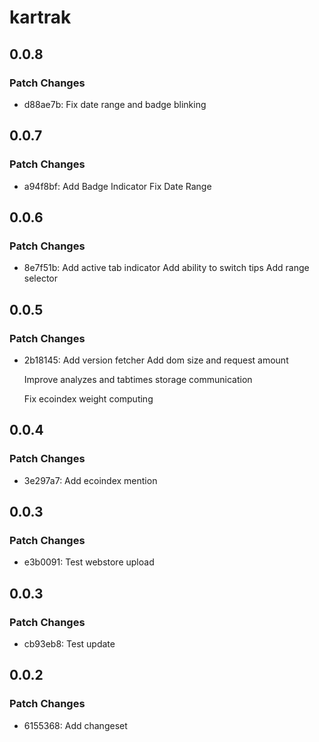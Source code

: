 # kartrak

## 0.0.8

### Patch Changes

- d88ae7b: Fix date range and badge blinking

## 0.0.7

### Patch Changes

- a94f8bf: Add Badge Indicator
  Fix Date Range

## 0.0.6

### Patch Changes

- 8e7f51b: Add active tab indicator
  Add ability to switch tips
  Add range selector

## 0.0.5

### Patch Changes

- 2b18145: Add version fetcher
  Add dom size and request amount

  Improve analyzes and tabtimes storage communication

  Fix ecoindex weight computing

## 0.0.4

### Patch Changes

- 3e297a7: Add ecoindex mention

## 0.0.3

### Patch Changes

- e3b0091: Test webstore upload

## 0.0.3

### Patch Changes

- cb93eb8: Test update

## 0.0.2

### Patch Changes

- 6155368: Add changeset
